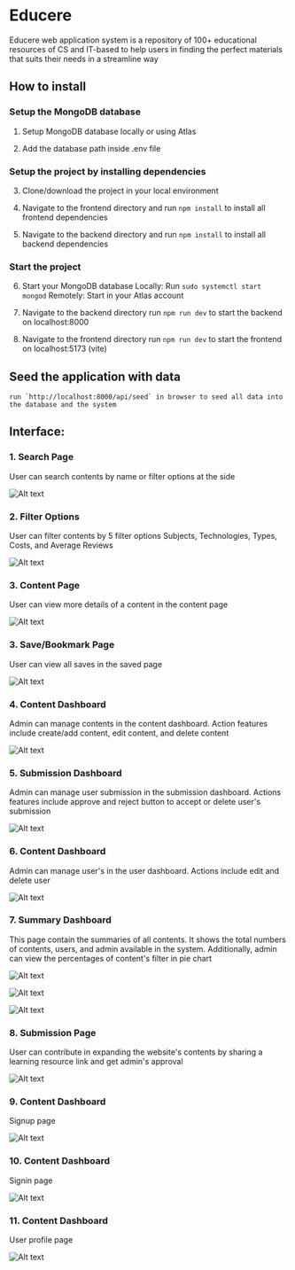 # Educere

Educere web application system is a repository of 100+ educational resources of CS and IT-based to help users in finding the perfect materials that suits their needs in a streamline way

## How to install

### Setup the MongoDB database

1. Setup MongoDB database locally or using Atlas

2. Add the database path inside .env file

### Setup the project by installing dependencies

3. Clone/download the project in your local environment

4. Navigate to the frontend directory and
   run `npm install` to install all frontend dependencies

5. Navigate to the backend directory and
   run `npm install` to install all backend dependencies

### Start the project

6. Start your MongoDB database
   Locally: Run `sudo systemctl start mongod`
   Remotely: Start in your Atlas account

7. Navigate to the backend directory
   run `npm run dev` to start the backend on localhost:8000

8. Navigate to the frontend directory
   run `npm run dev` to start the frontend on localhost:5173 (vite)

## Seed the application with data

    run `http://localhost:8000/api/seed` in browser to seed all data into the database and the system

## Interface:

### 1. Search Page

User can search contents by name or filter options at the side

![Alt text](pics/SearchPage.png)

### 2. Filter Options

User can filter contents by 5 filter options Subjects, Technologies, Types, Costs, and Average Reviews

![Alt text](pics/Filters.png)

### 3. Content Page

User can view more details of a content in the content page

![Alt text](pics/ContentsPage.png)

### 3. Save/Bookmark Page

User can view all saves in the saved page

![Alt text](pics/SavePage.png)

### 4. Content Dashboard

Admin can manage contents in the content dashboard. Action features include create/add content, edit content, and delete content

![Alt text](pics/ContentDashboard.png)

### 5. Submission Dashboard

Admin can manage user submission in the submission dashboard. Actions features include approve and reject button to accept or delete user's submission

![Alt text](pics/SubmissionPage.png)

### 6. Content Dashboard

Admin can manage user's in the user dashboard. Actions include edit and delete user

![Alt text](pics/UsersPage.png)

### 7. Summary Dashboard

This page contain the summaries of all contents. It shows the total numbers of contents, users, and admin available in the system. Additionally, admin can view the percentages of content's filter in pie chart

![Alt text](pics/Dashboard1.png)

![Alt text](pics/Dashboard2.png)

![Alt text](pics/Dashboard3.png)

### 8. Submission Page

User can contribute in expanding the website's contents by sharing a learning resource link and get admin's approval

![Alt text](pics/SubmissionPage.png)

### 9. Content Dashboard

Signup page

![Alt text](pics/SignupPage.png)

### 10. Content Dashboard

Signin page

![Alt text](pics/SigninPage.png)

### 11. Content Dashboard

User profile page

![Alt text](pics/ProfilePage.png)
